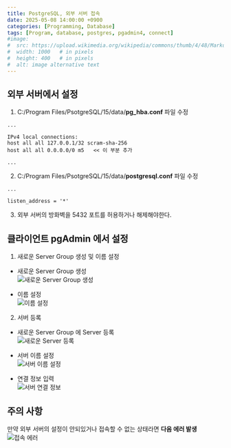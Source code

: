 ```yaml
---
title: PostgreSQL, 외부 서버 접속
date: 2025-05-08 14:00:00 +0900
categories: [Programming, Database]
tags: [Program, database, postgres, pgadmin4, connect]
#image:
#  src: https://upload.wikimedia.org/wikipedia/commons/thumb/4/48/Markdown-mark.svg/1200px-Markdown-mark.svg.png
#  width: 1000   # in pixels
#  height: 400   # in pixels
#  alt: image alternative text
---
```


## 외부 서버에서 설정
1. C:/Program Files/PsotgreSQL/15/data/**pg_hba.conf** 파일 수정

```
...

IPv4 local connections:
host all all 127.0.0.1/32 scram-sha-256
host all all 0.0.0.0/0 m5	<< 이 부분 추가

...
```

2. C:/Program Files/PsotgreSQL/15/data/**postgresql.conf** 파일 수정

```
...

listen_address = '*'
```

3. 외부 서버의 방화벽을 5432 포트를 허용하거나 해제해야한다.

## 클라이언트 pgAdmin 에서 설정

1. 새로운 Server Group 생성 및 이름 설정
 - 새로운 Server Group 생성   
![새로운 Server Group 생성](https://i.ibb.co/tTY5RWd2/image.png)

 - 이름 설정   
![이름 설정](https://i.ibb.co/fY16Z6fW/image.png)

2. 서버 등록
 - 새로운 Server Group 에 Server 등록   
![새로운 Server 등록](https://i.ibb.co/Cjj4FHQ/image.png)

 - 서버 이름 설정   
![서버 이름 설정](https://i.ibb.co/kkTzg8G/image.png)

 - 연결 정보 입력   
![서버 연결 정보](https://i.ibb.co/C5BhqpX6/image.png)

 ## 주의 사항
만약 외부 서버의 설정이 안되있거나 접속할 수 없는 상태라면 **다음 에러 발생**   
![접속 에러](https://i.ibb.co/v60DTrd6/image.png)